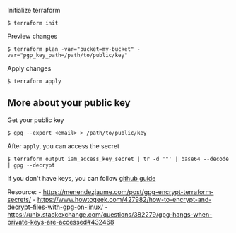 

Initialize terraform
```
$ terraform init
```

Preview changes
```
$ terraform plan -var="bucket=my-bucket" -var="pgp_key_path=/path/to/public/key"
```

Apply changes
```
$ terraform apply
```


## More about your public key

Get your public key
```
$ gpg --export <email> > /path/to/public/key
```

After `apply`, you can access the secret
```
$ terraform output iam_access_key_secret | tr -d '"' | base64 --decode | gpg --decrypt
```


If you don't have keys, you can follow [github guide](https://docs.github.com/en/free-pro-team@latest/github/authenticating-to-github/generating-a-new-gpg-key)


Resource:
    - https://menendezjaume.com/post/gpg-encrypt-terraform-secrets/
    - https://www.howtogeek.com/427982/how-to-encrypt-and-decrypt-files-with-gpg-on-linux/
    - https://unix.stackexchange.com/questions/382279/gpg-hangs-when-private-keys-are-accessed#432468
